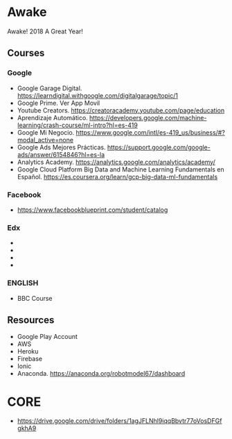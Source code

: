 # Awake
Awake! 2018 A Great Year!

## Courses
### Google
* Google Garage Digital. https://learndigital.withgoogle.com/digitalgarage/topic/1
* Google Prime. Ver App Movil
* Youtube Creators. https://creatoracademy.youtube.com/page/education
* Aprendizaje Automático. https://developers.google.com/machine-learning/crash-course/ml-intro?hl=es-419
* Google Mi Negocio. https://www.google.com/intl/es-419_us/business/#?modal_active=none
* Google Ads Mejores Prácticas. https://support.google.com/google-ads/answer/6154846?hl=es-la
* Analytics Academy. https://analytics.google.com/analytics/academy/
* Google Cloud Platform Big Data and Machine Learning Fundamentals en Español. https://es.coursera.org/learn/gcp-big-data-ml-fundamentals

### Facebook
* https://www.facebookblueprint.com/student/catalog

### Edx
* [Deep Learning with Python and PyTorch]: https://courses.edx.org/courses/course-v1:IBM+DL0110EN+3T2018/course/
* [Dynamic Programming And Its Applications In Genomics And Machine Learning]: https://courses.edx.org/courses/course-v1:UCSanDiegoX+ALGS205x+1T2017/course/
* [Probability and Statistics in Data Science using Python]: https://courses.edx.org/courses/course-v1:UCSanDiegoX+DSE210x+3T2018/course/
* [Essential Math for Machine Learning: Python Edition]: https://courses.edx.org/courses/course-v1:Microsoft+DAT256x+3T2018/course/


### ENGLISH
* BBC Course

## Resources
* Google Play Account
* AWS
* Heroku
* Firebase
* Ionic
* Anaconda. https://anaconda.org/robotmodel67/dashboard

# CORE
* https://drive.google.com/drive/folders/1agJFLNhl9iqqBbvtr77oVosDFGfgkhA9



